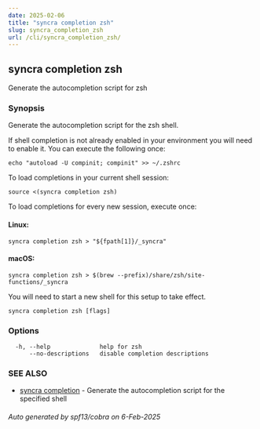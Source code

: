 ```yaml
---
date: 2025-02-06
title: "syncra completion zsh"
slug: syncra_completion_zsh
url: /cli/syncra_completion_zsh/
---
```

## syncra completion zsh

Generate the autocompletion script for zsh

### Synopsis

Generate the autocompletion script for the zsh shell.

If shell completion is not already enabled in your environment you will need
to enable it.  You can execute the following once:

	echo "autoload -U compinit; compinit" >> ~/.zshrc

To load completions in your current shell session:

	source <(syncra completion zsh)

To load completions for every new session, execute once:

#### Linux:

	syncra completion zsh > "${fpath[1]}/_syncra"

#### macOS:

	syncra completion zsh > $(brew --prefix)/share/zsh/site-functions/_syncra

You will need to start a new shell for this setup to take effect.


```
syncra completion zsh [flags]
```

### Options

```
  -h, --help              help for zsh
      --no-descriptions   disable completion descriptions
```

### SEE ALSO

* [syncra completion](/cli/syncra_completion/)	 - Generate the autocompletion script for the specified shell

###### Auto generated by spf13/cobra on 6-Feb-2025
